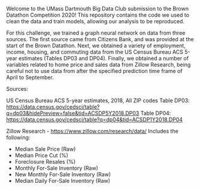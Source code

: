 Welcome to the UMass Dartmouth Big Data Club submission to the Brown Datathon Competition 2020! This repository contains the code we used to clean the data and train models, allowing our analysis to be reproduced.

For this challenge, we trained a graph neural network on data from three sources. The first source came from Citizens Bank, and was provided at the start of the Brown Datathon. Next, we obtained a variety of employment, income, housing, and commuting data from the US Census Bureau ACS 5-year estimates (Tables DP03 and DP04). Finally, we obtained a number of variables related to home price and sales data from Zillow Research, being careful not to use data from after the specified prediction time frame of April to September. 

Sources: 

US Census Bureau ACS 5-year estimates, 2018, All ZIP codes
Table DP03: https://data.census.gov/cedsci/table?q=dp03&hidePreview=false&tid=ACSDP5Y2018.DP03
Table DP04: https://data.census.gov/cedsci/table?q=dp04&tid=ACSDP1Y2018.DP04

Zillow Research - https://www.zillow.com/research/data/
Includes the following:
* Median Sale Price (Raw)
* Median Price Cut (%)
* Foreclosure Resales (%)
* Monthly For-Sale Inventory (Raw)
* New Monthly For-Sale Inventory (Raw)
* Median Daily For-Sale Inventory (Raw)
